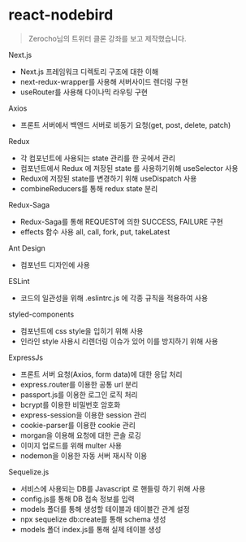 # react-nodebird
> Zerocho님의 트위터 클론 강좌를 보고 제작했습니다.<br>

Next.js
- Next.js 프레임워크 디렉토리 구조에 대한 이해
- next-redux-wrapper를 사용해 서버사이드 렌더링 구현
- useRouter를 사용해 다이나믹 라우팅 구현

Axios
- 프론트 서버에서 백엔드 서버로 비동기 요청(get, post, delete, patch)

Redux
- 각 컴포넌트에 사용되는 state 관리를 한 곳에서 관리
- 컴포넌트에서 Redux 에 저장된 state 를 사용하기위해 useSelector 사용
- Redux에 저장된 state를 변경하기 위해 useDispatch 사용
- combineReducers를 통해 redux state 분리

Redux-Saga
- Redux-Saga를 통해 REQUEST에 의한 SUCCESS, FAILURE 구현
- effects 함수 사용 all, call, fork, put, takeLatest

Ant Design
- 컴포넌트 디자인에 사용

ESLint
- 코드의 일관성을 위해 .eslintrc.js 에 각종 규칙을 적용하여 사용

styled-components
- 컴포넌트에 css style을 입히기 위해 사용
- 인라인 style 사용시 리렌더링 이슈가 있어 이를 방지하기 위해 사용

ExpressJs
- 프론트 서버 요청(Axios, form data)에 대한 응답 처리
- express.router를 이용한 공통 url 분리
- passport.js를 이용한 로그인 로직 처리
- bcrypt를 이용한 비밀번호 암호화
- express-session을 이용한 session 관리
- cookie-parser를 이용한 cookie 관리
- morgan을 이용해 요청에 대한 콘솔 로깅
- 이미지 업로드를 위해 multer 사용
- nodemon을 이용한 자동 서버 재시작 이용

Sequelize.js
- 서비스에 사용되는 DB를 Javascript 로 핸들링 하기 위해 사용
- config.js를 통해 DB 접속 정보를 입력
- models 폴더를 통해 생성할 테이블과 테이블간 관계 설정
- npx sequelize db:create를 통해 schema 생성
- models 폴더 index.js를 통해 실제 테이블 생성
